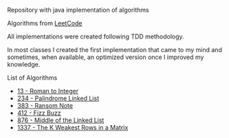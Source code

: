 Repository with java implementation of algorithms

Algorithms from [LeetCode](https://leetcode.com)

All implementations were created following TDD methodology. 

In most classes I created the first implementation that came to my mind and sometimes, when available, an optimized version once I improved my knowledge.

List of Algorithms

- [13 - Roman to Integer](src/main/java/org/pacotorrado/algorithms/RomanToInteger.java) 
- [234 - Palindrome Linked List](src/main/java/org/pacotorrado/algorithms/PalindromeLinkedList.java) 
- [383 - Ransom Note](src/main/java/org/pacotorrado/algorithms/RansomNoteChecker.java) 
- [412 - Fizz Buzz](src/main/java/org/pacotorrado/algorithms/FizzBuzz.java) 
- [876 - Middle of the Linked List](src/main/java/org/pacotorrado/algorithms/MiddleOfTheLinkedList.java) 
- [1337 - The K Weakest Rows in a Matrix](src/main/java/org/pacotorrado/algorithms/TheKWeakestRowsInAMatrix.java) 
